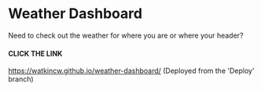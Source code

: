 # Weather Dashboard
Need to check out the weather for where you are or where your header? 
#### CLICK THE LINK
https://watkincw.github.io/weather-dashboard/
(Deployed from the 'Deploy' branch)
